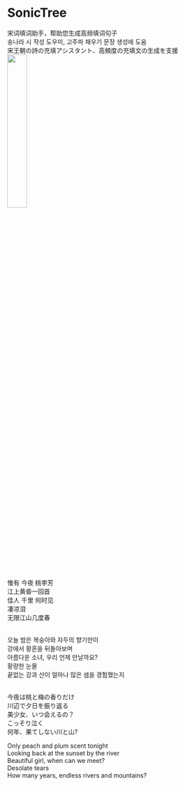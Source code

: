 # SonicTree
宋词填词助手，帮助您生成高频填词句子<br>
송나라 시 작성 도우미, 고주파 채우기 문장 생성에 도움<br>
宋王朝の詩の充填アシスタント、高頻度の充填文の生成を支援
<br>
 <img src="https://github.com/Odasoken/SonicTree/blob/master/demo.png" width="30%" height="30%">
 
 <br>
惟有 今夜 桃李芳<br>
江上黄昏一回首<br>
佳人 千里 何时见<br>
凄凉泪<br>
无限江山几度春<br><br>

오늘 밤은 복숭아와 자두의 향기만이<br>
강에서 황혼을 뒤돌아보며<br>
아름다운 소녀, 우리 언제 만날까요?<br>
황량한 눈물<br>
끝없는 강과 산이 얼마나 많은 샘을 경험했는지<br><br>

今夜は桃と梅の香りだけ<br>
川辺で夕日を振り返る<br>
美少女、いつ会えるの？<br>
こっそり泣く<br>
何年、果てしない川と山?<br>

Only peach and plum scent tonight<br>
Looking back at the sunset by the river<br>
Beautiful girl, when can we meet? <br>
Desolate tears<br>
How many years, endless rivers and mountains?<br>
